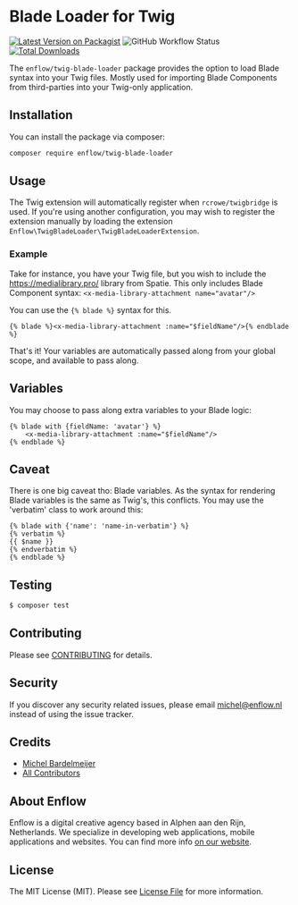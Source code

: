 # Blade Loader for Twig

[![Latest Version on Packagist](https://img.shields.io/packagist/v/enflow/twig-blade-loader.svg?style=flat-square)](https://packagist.org/packages/enflow/twig-blade-loader)
![GitHub Workflow Status](https://github.com/enflow/twig-blade-loader/workflows/run-tests/badge.svg)
[![Total Downloads](https://img.shields.io/packagist/dt/enflow/twig-blade-loader.svg?style=flat-square)](https://packagist.org/packages/enflow/twig-blade-loader)

The `enflow/twig-blade-loader` package provides the option to load Blade syntax into your Twig files. Mostly used for importing Blade Components from third-parties into your Twig-only application.

## Installation
You can install the package via composer:

``` bash
composer require enflow/twig-blade-loader
```

## Usage
The Twig extension will automatically register when `rcrowe/twigbridge` is used.
If you're using another configuration, you may wish to register the extension manually by loading the extension `Enflow\TwigBladeLoader\TwigBladeLoaderExtension`.

### Example

Take for instance, you have your Twig file, but you wish to include the https://medialibrary.pro/ library from Spatie. This only includes Blade Component syntax:
```<x-media-library-attachment name="avatar"/>```

You can use the `{% blade %}` syntax for this. 

```twig
{% blade %}<x-media-library-attachment :name="$fieldName"/>{% endblade %}
```

That's it! Your variables are automatically passed along from your global scope, and available to pass along.

## Variables
You may choose to pass along extra variables to your Blade logic:

```twig
{% blade with {fieldName: 'avatar'} %}
    <x-media-library-attachment :name="$fieldName"/>
{% endblade %}
```

## Caveat
There is one big caveat tho: Blade variables. As the syntax for rendering Blade variables is the same as Twig's, this conflicts.
You may use the 'verbatim' class to work around this:

```twig
{% blade with {'name': 'name-in-verbatim'} %}
{% verbatim %}
{{ $name }}
{% endverbatim %}
{% endblade %}
```

## Testing
``` bash
$ composer test
```

## Contributing
Please see [CONTRIBUTING](CONTRIBUTING.md) for details.

## Security
If you discover any security related issues, please email michel@enflow.nl instead of using the issue tracker.

## Credits
- [Michel Bardelmeijer](https://github.com/mbardelmeijer)
- [All Contributors](../../contributors)

## About Enflow
Enflow is a digital creative agency based in Alphen aan den Rijn, Netherlands. We specialize in developing web applications, mobile applications and websites. You can find more info [on our website](https://enflow.nl/en).

## License
The MIT License (MIT). Please see [License File](LICENSE.md) for more information.
